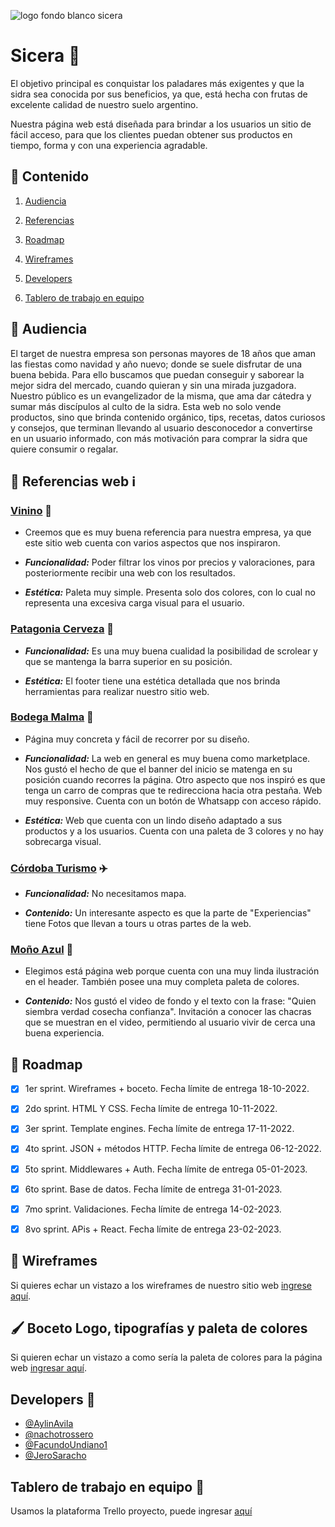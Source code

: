 
![logo fondo blanco sicera](https://user-images.githubusercontent.com/61055543/223295540-648e7b31-a807-4b93-8fe4-b217e7970b38.png)

# Sicera :champagne:

El objetivo principal es conquistar los paladares más exigentes y que la sidra sea conocida por sus beneficios, ya que, está hecha
con frutas de excelente calidad de nuestro suelo argentino.

Nuestra página web está diseñada para brindar a los usuarios un sitio de fácil acceso, para que los clientes puedan obtener 
sus productos en tiempo, forma y con una experiencia agradable. 
    

    

## :apple: Contenido 

  1. [Audiencia](https://github.com/nachotrossero/grupo_7_Sicera/blob/main/README.md#apple-audiencia)

  2. [Referencias](https://github.com/nachotrossero/grupo_7_Sicera/blob/main/README.md#apple-referencias-web)

  3. [Roadmap](https://github.com/nachotrossero/grupo_7_Sicera/blob/main/README.md#apple-roadmap)

  4. [Wireframes](https://github.com/nachotrossero/grupo_7_Sicera/blob/main/README.md#apple-wireframes)

  5. [Developers](https://github.com/nachotrossero/grupo_7_Sicera/blob/main/README.md#developers-clinking_glasses)
  
  6. [Tablero de trabajo en equipo](https://github.com/nachotrossero/grupo_7_Sicera/blob/main/README.md#tablero-de-trabajo-en-equipo-)


## :apple: Audiencia 

   El target de nuestra empresa son personas mayores de 18 años que aman las fiestas como navidad y año 
   nuevo; donde se suele disfrutar de una buena bebida. Para ello buscamos que puedan conseguir y saborear
   la mejor sidra del mercado, cuando quieran y sin una mirada juzgadora.
   Nuestro público es un evangelizador de la misma, que ama dar cátedra y sumar más discípulos al culto de
   la sidra.
   Esta web no solo vende productos, sino que brinda contenido orgánico, tips, recetas, datos curiosos y
   consejos, que terminan llevando al usuario desconocedor a convertirse en un usuario informado, con más
   motivación para comprar la sidra que quiere consumir o regalar.



## :apple: Referencias web :information_source:


  ### [Vinino](https://www.vivino.com/) :wine_glass:
  
   * Creemos que es muy buena referencia para nuestra empresa, ya que este sitio web cuenta con varios
    aspectos que nos inspiraron.

   * **_Funcionalidad:_**
    Poder filtrar los vinos por precios y valoraciones, para posteriormente recibir una web con
    los resultados.

   * **_Estética:_**
    Paleta muy simple. Presenta solo dos colores, con lo cual no representa una excesiva carga visual
    para el usuario.
    

   
  ### [Patagonia Cerveza](https://www.cervezapatagonia.com.ar/) :beers:
   

   * **_Funcionalidad:_** 
    Es una muy buena cualidad la posibilidad de scrolear y que se mantenga la barra superior en su posición.

   * **_Estética:_**
    El footer tiene una estética detallada que nos brinda herramientas para realizar nuestro sitio web.
    
    
    

  ### [Bodega Malma](https://shop.bodegamalma.com.ar/) :grapes:
   

  * Página muy concreta y fácil de recorrer por su diseño.

   * **_Funcionalidad:_**
    La web en general es muy buena como marketplace.
    Nos gustó el hecho de que el banner del inicio se matenga en su posición cuando recorres la página.
    Otro aspecto que nos inspiró es que tenga un carro de compras que te redirecciona hacia otra pestaña.
    Web muy responsive.
    Cuenta con un botón de Whatsapp con acceso rápido.

   * **_Estética:_** 
    Web que cuenta con un lindo diseño adaptado a sus productos y a los usuarios.
    Cuenta con una paleta de 3 colores y no hay sobrecarga visual.

  
  
  ### [Córdoba Turismo](https://www.cordobaturismo.gov.ar/cosa_para_hacer/caminos-del-vino/) :airplane:
   

   * **_Funcionalidad:_**
    No necesitamos mapa.

   * **_Contenido:_**
    Un interesante aspecto es que la parte de "Experiencias" tiene Fotos que llevan a tours u otras partes de
    la web.
    
    
    
  ### [Moño Azul](https://mazul.com.ar/) :ribbon:
   

  * Elegimos está página web porque cuenta con una muy linda ilustración en el header. También posee una muy
    completa paleta de colores.

  * **_Contenido:_**
    Nos gustó el video de fondo y el texto con la frase: "Quien siembra verdad cosecha confianza".
    Invitación a conocer las chacras que se muestran en el video, permitiendo al usuario vivir de cerca una buena experiencia.

 


## :apple: Roadmap 

   - [x] 1er sprint. Wireframes + boceto. Fecha límite de entrega 18-10-2022.

   - [x] 2do sprint. HTML Y CSS. Fecha límite de entrega 10-11-2022.

   - [x] 3er sprint. Template engines. Fecha límite de entrega 17-11-2022.

   - [x] 4to sprint. JSON + métodos HTTP. Fecha límite de entrega 06-12-2022.

   - [x] 5to sprint. Middlewares + Auth. Fecha límite de entrega 05-01-2023.

   - [x] 6to sprint. Base de datos. Fecha límite de entrega 31-01-2023.

   - [x] 7mo sprint. Validaciones. Fecha límite de entrega 14-02-2023.

   - [x] 8vo sprint. APis + React. Fecha límite de entrega 23-02-2023.


## :apple: Wireframes 

   Si quieres echar un vistazo a los wireframes de nuestro sitio web [ingrese aquí](https://www.figma.com/file/O5lbgB9RD6ZjLMi2E1M0Tb/DH---Proyecto-integrador---Sprint-1-Wireframes?node-id=0%3A1).
   
## 🖌️ Boceto Logo, tipografías y paleta de colores
   Si quieren echar un vistazo a como sería la paleta de colores para la página web [ingresar aquí](https://www.figma.com/file/O5lbgB9RD6ZjLMi2E1M0Tb/DH---Proyecto-integrador---Sprint-1-Wireframes?node-id=119%3A869).

##  Developers :clinking_glasses:

   - [@AylinAvila](https://github.com/AylinAvila)
   - [@nachotrossero](https://github.com/nachotrossero)
   - [@FacundoUndiano1](https://github.com/FacundoUndiano1)
   - [@JeroSaracho](https://github.com/JeroSaracho)

## Tablero de trabajo en equipo 🥇
   Usamos la plataforma Trello proyecto, puede ingresar [aquí](https://trello.com/invite/b/9ol5Dujp/ae0e16843ecde057208a7cb955dae1ff/proyecto-integrador-e-comerce)
